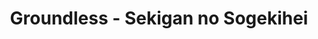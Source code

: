 --- 
title: "Groundless - Sekigan no Sogekihei"
publishdate: "2019-9-15T16:48:46+02:00"
src: "https://365manga.net/manga/groundless-sekigan-no-sogekihei"
image: "https://data.365manga.net/images/thumbnails/1863-groundless-sekigan-no-sogekihei.jpg"
description: ""
---